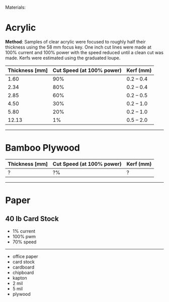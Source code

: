 Materials:

# Acrylic

**Method**: Samples of clear acrylic were focused to roughly half their thickness using the 58 mm focus key. One inch cut lines were made at 100% current and 100% power with the speed reduced until a clean cut was made. Kerfs were estimated using the graduated loupe. 

<table>
 <thead>
  <tr><th>Thickness [mm]</th><th>Cut Speed (at 100% power)</th><th>Kerf (mm)</th></tr>
 </thead>
 <tbody>
  <tr><td> 1.60</td><td>90%</td><td>0.2 &ndash; 0.4</td></tr>
  <tr><td> 2.34</td><td>80%</td><td>0.2 &ndash; 0.4</td></tr>
  <tr><td> 2.85</td><td>60%</td><td>0.2 &ndash; 0.5</td></tr>
  <tr><td> 4.50</td><td>30%</td><td>0.2 &ndash; 1.0</td></tr>
  <tr><td> 5.80</td><td>20%</td><td>0.2 &ndash; 1.0</td></tr>
  <tr><td>12.13</td><td> 1%</td><td>0.5 &ndash; 2.0</td></tr>
 </tbody>
</table>

***

# Bamboo Plywood

<table>
 <thead>
  <tr><th>Thickness [mm]</th><th>Cut Speed (at 100% power)</th><th>Kerf (mm)</th></tr>
 </thead>
 <tbody>
  <tr><td> ?</td><td>?%</td><td>?</td></tr>
 </tbody>
</table>

***

# Paper

## 40 lb Card Stock

 - 1% current
 - 100% pwm
 - 70% speed


***
 - office paper
 - card stock
 - cardboard
 - chipboard
 - kapton
  - 2 mil
  - 5 mil
 - plywood